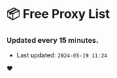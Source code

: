 # :package: Free Proxy List
### Updated every 15 minutes.

- Last updated: `2024-05-19 11:24`

:heart:
